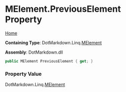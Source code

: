 <a name="_top"></a>

# MElement\.PreviousElement Property

[Home](../../../../README.md#_top)

**Containing Type**: DotMarkdown\.Linq\.[MElement](../README.md#_top)

**Assembly**: DotMarkdown\.dll

```csharp
public MElement PreviousElement { get; }
```

### Property Value

DotMarkdown\.Linq\.[MElement](../README.md#_top)

